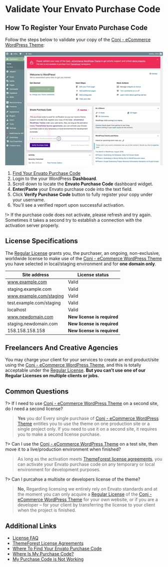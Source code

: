 # Validate Your Envato Purchase Code

## How To Register Your Envato Purchase Code

Follow the steps below to validate your copy of the [Conj - eCommerce WordPress Theme](https://themeforest.net/item/conj-ecommerce-wordpress-theme/21935639?ref=mypreview):

![Register your Envato purchase code for Conj - eCommerce WordPress Theme](img/conj-enter-envato-purchase-code.jpg)

1. [Find Your Envato Purchase Code](where-to-find-your-envato-purchase-code)
2. Login to the your WordPress **Dashboard**.
3. Scroll down to locate the **Envato Purchase Code** dashboard widget.
4. **Enter/Paste** your Envato purchase code into the text field.
5. Click **Verify Purchase Code** button to fully register your copy under your username.
6. You’ll see a verified report upon successful activation.

!> If the purchase code does not activate, please refresh and try again. Sometimes it takes a second try to establish a connection with the activation server properly.

## License Specifications

The [Regular License](https://themeforest.net/licenses/standard) grants you, the purchaser, an ongoing, non-exclusive, worldwide license to make use of the [Conj - eCommerce WordPress Theme](https://themeforest.net/item/conj-ecommerce-wordpress-theme/21935639?ref=mypreview) you have selected in local/staging environment and for **one domain only**.

| Site address                      | License status              |
|-----------------------------------|-----------------------------|
| www.example.com                   | Valid                       |
| staging.example.com               | Valid                       |
| www.example.com/staging           | Valid                       |
| test.example.com/staging          | Valid                       |
| localhost                         | Valid                       |
| www.newdomain.com                 | **New license is required** |
| staging.newdomain.com             | **New license is required** |
| 158.158.158.158                   | **New license is required** |

## Freelancers And Creative Agencies

You may charge your client for your services to create an end product/site using the [Conj - eCommerce WordPress Theme](https://themeforest.net/item/conj-ecommerce-wordpress-theme/21935639?ref=mypreview), and this is totally acceptable under the [Regular License](https://themeforest.net/licenses/standard). **But you can’t use one of our Regular Licenses on multiple clients or jobs.**

## Common Questions

?> If I need to use [Conj - eCommerce WordPress Theme](https://themeforest.net/item/conj-ecommerce-wordpress-theme/21935639?ref=mypreview) on a second site, do I need a second license?
> **Yes** you do! Every single purchase of [Conj - eCommerce WordPress Theme](https://themeforest.net/item/conj-ecommerce-wordpress-theme/21935639?ref=mypreview) entitles you to use the theme on one production site or a single project only. If you need to use it on a second site, it requires you to make a second license purchase.

?> Can I use the [Conj - eCommerce WordPress Theme](https://themeforest.net/item/conj-ecommerce-wordpress-theme/21935639?ref=mypreview) on a test site, then move it to a live/production environment when finished?
> As long as the activation meets [ThemeForest license agreements](https://themeforest.net/licenses/terms/regular), you can activate your Envato purchase code on any temporary or local environment for development purposes.

?> Can I purcahse a multisite or developers license of the theme?
> **No,** Regarding licensing we entirely rely on Envato standards and at the moment you can only acquire a [Regular License](https://themeforest.net/licenses/standard) of the [Conj - eCommerce WordPress Theme](https://themeforest.net/item/conj-ecommerce-wordpress-theme/21935639?ref=mypreview) for your own website, or if you are a developer – for your client by transferring the license to your client when the project is finished.

## Additional Links

* [License FAQ](https://themeforest.net/licenses/faq)
* [ThemeForest License Agreements](https://themeforest.net/licenses/terms/regular)
* [Where To Find Your Envato Purchase Code](where-to-find-your-envato-purchase-code)
* [Where Is My Purchase Code?](https://help.market.envato.com/hc/en-us/articles/202822600-Where-Is-My-Purchase-Code-)
* [My Purchase Code is Not Working](https://help.market.envato.com/hc/en-us/articles/204451834-My-Purchase-Code-is-Not-Working)
